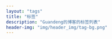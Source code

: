 ```yaml
---
layout: "tags"
title: "标签"
description: "Guandeng的博客的标签列表"
header-img: "img/header_img/tag-bg.png"
---
```

